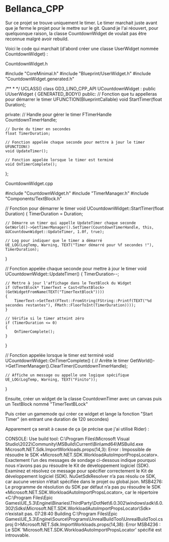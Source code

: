 # Bellanca_CPP

Sur ce projet se trouve uniquement le timer.
Le timer marchait juste avant que je ferme le projet pour le mettre sur le git.
Quand je l'ai réouvert, pour quelquonque raison, la classe CountdownWidget de voulait pas être reconnue malgré avoir rebuild.

Voici le code qui marchait (d'abord créer une classe UserWidget nommée CountdownWidget) :

CountdownWidget.h

#include "CoreMinimal.h"
#include "Blueprint/UserWidget.h"
#include "CountdownWidget.generated.h"

/**
 * 
 */
UCLASS()
class GD3_LINO_CPP_API UCountdownWidget : public UUserWidget
{
	GENERATED_BODY()
public:
	// Fonction que tu appelleras pour démarrer le timer
	UFUNCTION(BlueprintCallable)
	void StartTimer(float Duration);

private:
	// Handle pour gérer le timer
	FTimerHandle CountdownTimerHandle;

	// Durée du timer en secondes
	float TimerDuration;

	// Fonction appelée chaque seconde pour mettre à jour le timer
	UFUNCTION()
	void UpdateTimer();

	// Fonction appelée lorsque le timer est terminé
	void OnTimerComplete();
};



CountdownWidget.cpp

#include "CountdownWidget.h"
#include "TimerManager.h"
#include "Components/TextBlock.h"

// Fonction pour démarrer le timer
void UCountdownWidget::StartTimer(float Duration)
{
	TimerDuration = Duration;

	// Démarre un timer qui appelle UpdateTimer chaque seconde
	GetWorld()->GetTimerManager().SetTimer(CountdownTimerHandle, this, &UCountdownWidget::UpdateTimer, 1.0f, true);

	// Log pour indiquer que le timer a démarré
	UE_LOG(LogTemp, Warning, TEXT("Timer démarré pour %f secondes !"), TimerDuration);
}

// Fonction appelée chaque seconde pour mettre à jour le timer
void UCountdownWidget::UpdateTimer()
{
	TimerDuration--;

	// Mettre à jour l'affichage dans le TextBlock du Widget
	if (UTextBlock* TimerText = Cast<UTextBlock>(GetWidgetFromName(TEXT("TimerTextBlock"))))
	{
		TimerText->SetText(FText::FromString(FString::Printf(TEXT("%d secondes restantes"), FMath::FloorToInt(TimerDuration))));
	}

	// Vérifie si le timer atteint zéro
	if (TimerDuration <= 0)
	{
		OnTimerComplete();
	}
}

// Fonction appelée lorsque le timer est terminé
void UCountdownWidget::OnTimerComplete()
{
	// Arrête le timer
	GetWorld()->GetTimerManager().ClearTimer(CountdownTimerHandle);

	// Affiche un message ou appelle une logique spécifique
	UE_LOG(LogTemp, Warning, TEXT("Finito"));
}


Ensuite, créer un widget de la classe CountdownTimer avec un canvas puis un TextBlock nommé "TimerTextBLock"

Puis créer un gamemode qui créer ce widget et lange la fonction "Start Timer" (en entrant une duration de 120 secondes)

Apparement ça serait à cause de ça (je précise que j'ai utilisé Rider) :

CONSOLE: Use build tool: C:\Program Files\Microsoft Visual Studio\2022\Community\MSBuild\Current\Bin\amd64\MSBuild.exe
Microsoft.NET.Sdk.ImportWorkloads.props(14,3): Error  : Impossible de résoudre le SDK «Microsoft.NET.SDK.WorkloadAutoImportPropsLocator». Exactement l’un des messages de sondage ci-dessous indique pourquoi nous n’avons pas pu résoudre le Kit de développement logiciel (SDK). Examinez et résolvez ce message pour spécifier correctement le Kit de développement logiciel (SDK).
  NuGetSdkResolver n’a pas résolu ce SDK, car aucune version n’était spécifiée dans le projet ou global.json.
  MSB4276: Le programme de résolution du SDK par défaut n’a pas pu résoudre le SDK «Microsoft.NET.SDK.WorkloadAutoImportPropsLocator», car le répertoire «C:\Program Files\Epic Games\UE_5.3\Engine\Binaries\ThirdParty\DotNet\6.0.302\windows\sdk\6.0.302\Sdks\Microsoft.NET.SDK.WorkloadAutoImportPropsLocator\Sdk» n’existait pas.
07:28:40 Building C:\Program Files\Epic Games\UE_5.3\Engine\Source\Programs\UnrealBuildTool\UnrealBuildTool.csproj
0>Microsoft.NET.Sdk.ImportWorkloads.props(14,38): Error MSB4236 : Le SDK 'Microsoft.NET.SDK.WorkloadAutoImportPropsLocator' spécifié est introuvable.


